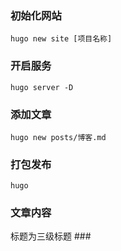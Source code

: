 ### 初始化网站

```shell
hugo new site [项目名称]
```

### 开启服务

```shell
hugo server -D
```

### 添加文章

```shell
hugo new posts/博客.md
```

### 打包发布

```shell
hugo
```

### 文章内容

标题为三级标题 ###